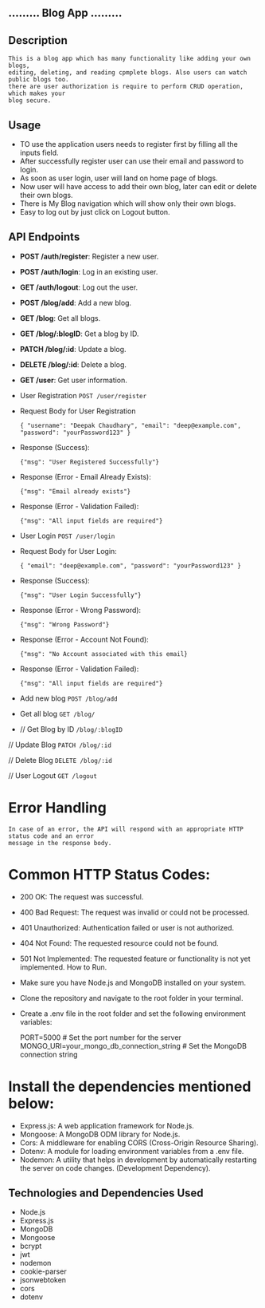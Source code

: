 ## ......... Blog App .........

## Description

    This is a blog app which has many functionality like adding your own blogs,
    editing, deleting, and reading cpmplete blogs. Also users can watch public blogs too.
    there are user authorization is require to perform CRUD operation, which makes your
    blog secure.

## Usage

- TO use the application users needs to register first by filling all the inputs field.
- After successfully register user can use their email and password to login.
- As soon as user login, user will land on home page of blogs.
- Now user will have access to add their own blog, later can edit or delete their own blogs.
- There is My Blog navigation which will show only their own blogs.
- Easy to log out by just click on Logout button.

## API Endpoints

- **POST /auth/register**: Register a new user.
- **POST /auth/login**: Log in an existing user.
- **GET /auth/logout**: Log out the user.
- **POST /blog/add**: Add a new blog.
- **GET /blog**: Get all blogs.
- **GET /blog/:blogID**: Get a blog by ID.
- **PATCH /blog/:id**: Update a blog.
- **DELETE /blog/:id**: Delete a blog.
- **GET /user**: Get user information.

- User Registration
  `POST /user/register`

- Request Body for User Registration

  `{
   "username": "Deepak Chaudhary",
   "email": "deep@example.com",
   "password": "yourPassword123"
 }`

- Response (Success):

  `{"msg": "User Registered Successfully"}`

- Response (Error - Email Already Exists):

  `{"msg": "Email already exists"}`

- Response (Error - Validation Failed):

  `{"msg": "All input fields are required"}`

- User Login
  `POST /user/login`

- Request Body for User Login:

  `{
    "email": "deep@example.com",
    "password": "yourPassword123"
  }`

- Response (Success):

  `{"msg": "User Login Successfully"}`

- Response (Error - Wrong Password):

  `{"msg": "Wrong Password"}`

- Response (Error - Account Not Found):

  `{"msg": "No Account associated with this email}`

- Response (Error - Validation Failed):

  `{"msg": "All input fields are required"}`

- Add new blog
  `POST /blog/add`

- Get all blog
  `GET /blog/`

- // Get Blog by ID
  `/blog/:blogID`

// Update Blog
`PATCH /blog/:id`

// Delete Blog
`DELETE /blog/:id`

// User Logout
`GET /logout`

# Error Handling

    In case of an error, the API will respond with an appropriate HTTP status code and an error
    message in the response body.

# Common HTTP Status Codes:

- 200 OK: The request was successful.
- 400 Bad Request: The request was invalid or could not be processed.
- 401 Unauthorized: Authentication failed or user is not authorized.
- 404 Not Found: The requested resource could not be found.
- 501 Not Implemented: The requested feature or functionality is not yet implemented.
  How to Run.
- Make sure you have Node.js and MongoDB installed on your system.
- Clone the repository and navigate to the root folder in your terminal.
- Create a .env file in the root folder and set the following environment variables:

  PORT=5000 # Set the port number for the server
  MONGO_URI=your_mongo_db_connection_string # Set the MongoDB connection string

# Install the dependencies mentioned below:

- Express.js: A web application framework for Node.js.
- Mongoose: A MongoDB ODM library for Node.js.
- Cors: A middleware for enabling CORS (Cross-Origin Resource Sharing).
- Dotenv: A module for loading environment variables from a .env file.
- Nodemon: A utility that helps in development by automatically restarting the server on code
  changes. (Development Dependency).

## Technologies and Dependencies Used

- Node.js
- Express.js
- MongoDB
- Mongoose
- bcrypt
- jwt
- nodemon
- cookie-parser
- jsonwebtoken
- cors
- dotenv
